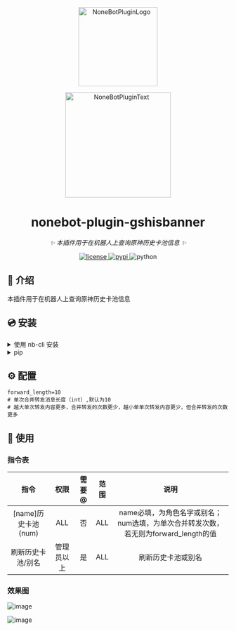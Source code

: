 <div align="center">
  <a href="https://v2.nonebot.dev/store"><img src="https://ghproxy.com/https://github.com/A-kirami/nonebot-plugin-template/blob/resources/nbp_logo.png" width="180" height="180" alt="NoneBotPluginLogo"></a>
  <br>
  <p><img src="https://ghproxy.com/https://github.com/A-kirami/nonebot-plugin-template/blob/resources/NoneBotPlugin.svg" width="240" alt="NoneBotPluginText"></p>
</div>

<div align="center">

# nonebot-plugin-gshisbanner

_✨ 本插件用于在机器人上查询原神历史卡池信息 ✨_

<a href="./LICENSE">
    <img src="https://img.shields.io/github/license/forchannot/nonebot-plugin-gshisbanner.svg" alt="license">
</a>
<a href="https://pypi.python.org/pypi/nonebot-plugin-gshisbanner">
    <img src="https://img.shields.io/pypi/v/nonebot-plugin-gshisbanner.svg" alt="pypi">
</a>
<img src="https://img.shields.io/badge/python-3.9+-blue.svg" alt="python">

</div>

## 📖 介绍

本插件用于在机器人上查询原神历史卡池信息

## 💿 安装

<details>
<summary>使用 nb-cli 安装</summary>
在 nonebot2 项目的根目录下打开命令行, 输入以下指令即可安装

    nb plugin install nonebot-plugin-gshisbanner
</details>

<details>
<summary>pip</summary>

    pip install nonebot-plugin-gshisbanner
打开 nonebot2 项目根目录下的 `pyproject.toml` 文件, 在 `[tool.nonebot]` 部分追加写入

    plugins = ["nonebot_plugin_gshisbanner"]
</details>

## ⚙️ 配置
```
forward_length=10
# 单次合并转发消息长度（int）,默认为10
# 越大单次转发内容更多，合并转发的次数更少，越小单单次转发内容更少，但合并转发的次数更多
```

## 🎉 使用
### 指令表
|       指令        |  权限   | 需要@ | 范围  |                          说明                          |
|:---------------:|:-----:|:---:|:---:|:----------------------------------------------------:|
| [name]历史卡池(num) |  ALL  |  否  | ALL | name必填，为角色名字或别名；num选填，为单次合并转发次数，若无则为forward_length的值 |
|    刷新历史卡池/别名    | 管理员以上 |  是  | ALL |                      刷新历史卡池或别名                       |
### 效果图
![image](https://cdn.staticaly.com/gh/forchannot/mypicgo@main/20230315/image.40vk11yurwc0.jpg)

![image](https://cdn.staticaly.com/gh/forchannot/mypicgo@main/20230315/image.50gyt4mcjc40.jpg)
